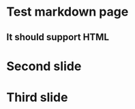 # Test markdown page
<h2>It <strong>should</strong> support HTML</h2>

# Second slide


# Third slide
